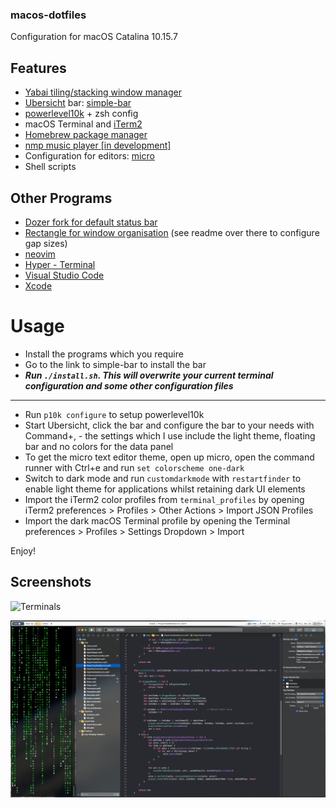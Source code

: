### macos-dotfiles
Configuration for macOS Catalina 10.15.7

## Features
- [Yabai tiling/stacking window manager](https://github.com/koekeishiya/yabai)
- [Ubersicht](http://tracesof.net/uebersicht/) bar: [simple-bar](https://www.simple-bar.com/)
- [powerlevel10k](https://github.com/romkatv/powerlevel10k) + zsh config
- macOS Terminal and [iTerm2](https://iterm2.com)
- [Homebrew package manager](https://brew.sh)
- [nmp music player [in development]](https://github.com/wiggocd/nmp)
- Configuration for editors: [micro](https://github.com/zyedidia/micro)
- Shell scripts

## Other Programs
- [Dozer fork for default status bar](https://github.com/wiggocd/Dozer)
- [Rectangle for window organisation](https://rectangleapp.com) (see readme over there to configure gap sizes)
- [neovim](https://neovim.io)
- [Hyper - Terminal](https://hyper.is)
- [Visual Studio Code](https://code.visualstudio.com)
- [Xcode](https://developer.apple.com/xcode/)

# Usage
- Install the programs which you require
- Go to the link to simple-bar to install the bar
- ***Run `./install.sh`. This will overwrite your current terminal configuration and some other configuration files***
____

- Run `p10k configure` to setup powerlevel10k
- Start Ubersicht, click the bar and configure the bar to your needs with Command+, - the settings which I use include the light theme, floating bar and no colors for the data panel
- To get the micro text editor theme, open up micro, open the command runner with Ctrl+e and run `set colorscheme one-dark`
- Switch to dark mode and run `customdarkmode` with `restartfinder` to enable light theme for applications whilst retaining dark UI elements
- Import the iTerm2 color profiles from `terminal_profiles` by opening iTerm2 preferences > Profiles > Other Actions > Import JSON Profiles
- Import the dark macOS Terminal profile by opening the Terminal preferences > Profiles > Settings Dropdown > Import

Enjoy!

## Screenshots

![Terminals](screenshots/terminals.png)

![Editor with Yabai window management](screenshots/editor_yabai.png)

